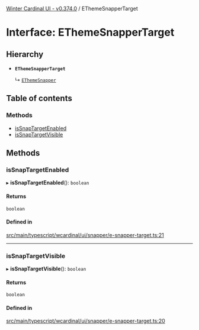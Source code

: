[Winter Cardinal UI - v0.374.0](../index.md) / EThemeSnapperTarget

# Interface: EThemeSnapperTarget

## Hierarchy

- **`EThemeSnapperTarget`**

  ↳ [`EThemeSnapper`](EThemeSnapper.md)

## Table of contents

### Methods

- [isSnapTargetEnabled](EThemeSnapperTarget.md#issnaptargetenabled)
- [isSnapTargetVisible](EThemeSnapperTarget.md#issnaptargetvisible)

## Methods

### isSnapTargetEnabled

▸ **isSnapTargetEnabled**(): `boolean`

#### Returns

`boolean`

#### Defined in

[src/main/typescript/wcardinal/ui/snapper/e-snapper-target.ts:21](https://github.com/winter-cardinal/winter-cardinal-ui/blob/v0.310.1/src/main/typescript/wcardinal/ui/snapper/e-snapper-target.ts#L21)

___

### isSnapTargetVisible

▸ **isSnapTargetVisible**(): `boolean`

#### Returns

`boolean`

#### Defined in

[src/main/typescript/wcardinal/ui/snapper/e-snapper-target.ts:20](https://github.com/winter-cardinal/winter-cardinal-ui/blob/v0.310.1/src/main/typescript/wcardinal/ui/snapper/e-snapper-target.ts#L20)
